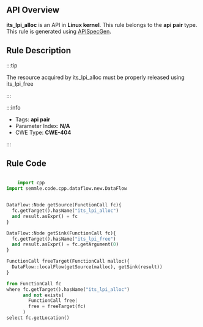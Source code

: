 ---
---


## API Overview
**its_lpi_alloc** is an API in **Linux kernel**. This rule belongs to the **api pair** type. This rule is generated using [APISpecGen](../../tools/APISpecGen).
## Rule Description

:::tip

The resource acquired by its_lpi_alloc must be properly released using its_lpi_free

:::

:::info

- Tags: **api pair**
- Parameter Index: **N/A**
- CWE Type: **CWE-404**

:::

## Rule Code
```python

    import cpp
import semmle.code.cpp.dataflow.new.DataFlow


DataFlow::Node getSource(FunctionCall fc){
  fc.getTarget().hasName("its_lpi_alloc")
  and result.asExpr() = fc
}

DataFlow::Node getSink(FunctionCall fc){
  fc.getTarget().hasName("its_lpi_free")
  and result.asExpr() = fc.getArgument(0)
}

FunctionCall freeTarget(FunctionCall malloc){
  DataFlow::localFlow(getSource(malloc), getSink(result))
}

from FunctionCall fc
where fc.getTarget().hasName("its_lpi_alloc")
      and not exists(
        FunctionCall free| 
        free = freeTarget(fc)
      )
select fc.getLocation()

    
```